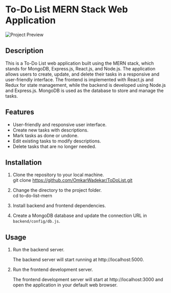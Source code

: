 
# To-Do List MERN Stack Web Application

![Project Preview](link_to_preview_image)

## Description

This is a To-Do List web application built using the MERN stack, which stands for MongoDB, Express.js, React.js, and Node.js. The application allows users to create, update, and delete their tasks in a responsive and user-friendly interface. The frontend is implemented with React.js and Redux for state management, while the backend is developed using Node.js and Express.js. MongoDB is used as the database to store and manage the tasks.

## Features

- User-friendly and responsive user interface.
- Create new tasks with descriptions.
- Mark tasks as done or undone.
- Edit existing tasks to modify descriptions.
- Delete tasks that are no longer needed.

## Installation

1. Clone the repository to your local machine. <br />
   git clone https://github.com/OmkarWadekar/ToDoList.git

2. Change the directory to the project folder.<br />
   cd to-do-list-mern
   
3. Install backend and frontend dependencies.<br />

5. Create a MongoDB database and update the connection URL in `backend/config/db.js`.

## Usage

1. Run the backend server.<br />

   The backend server will start running at http://localhost:5000.

2. Run the frontend development server. </br>

   The frontend development server will start at http://localhost:3000 and open the application in your default web browser.






   

